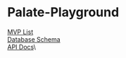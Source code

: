 # Palate-Playground


[MVP List](https://github.com/agabriele73/Palate-Playground/wiki/MVP-List)\
[Database Schema](https://github.com/agabriele73/Palate-Playground/wiki/API-Doc)\
[API Docs](https://github.com/agabriele73/Palate-Playground/wiki/API-Doc)\
